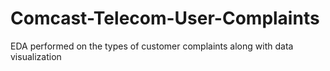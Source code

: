 # Comcast-Telecom-User-Complaints
EDA performed on the types of customer complaints along with data visualization

